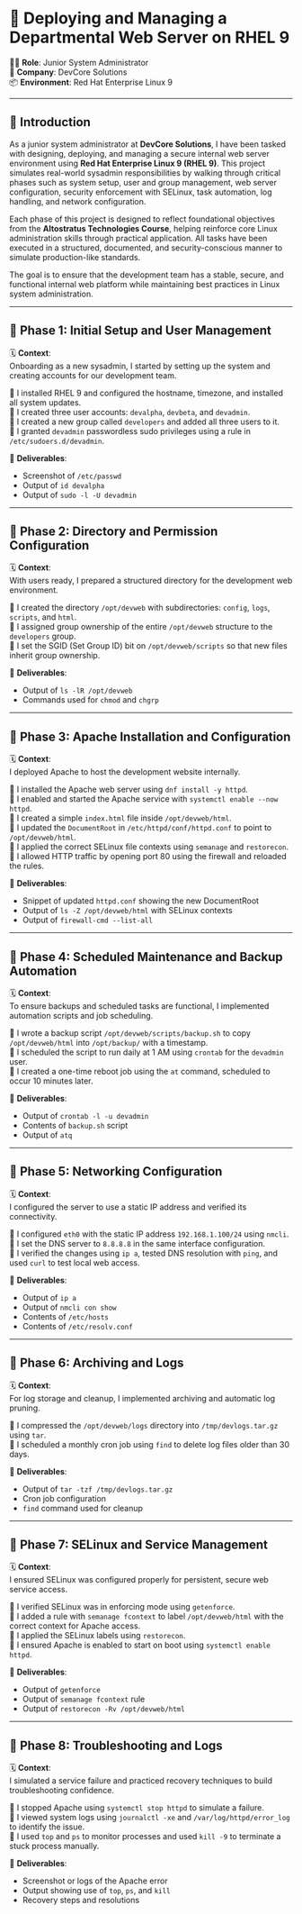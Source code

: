 # 🚀 Deploying and Managing a Departmental Web Server on RHEL 9

👨‍💻 **Role**: Junior System Administrator  
🏢 **Company**: DevCore Solutions  
📦 **Environment**: Red Hat Enterprise Linux 9

---

## 🧾 Introduction

As a junior system administrator at **DevCore Solutions**, I have been tasked with designing, deploying, and managing a secure internal web server environment using **Red Hat Enterprise Linux 9 (RHEL 9)**. This project simulates real-world sysadmin responsibilities by walking through critical phases such as system setup, user and group management, web server configuration, security enforcement with SELinux, task automation, log handling, and network configuration.

Each phase of this project is designed to reflect foundational objectives from the **Altostratus Technologies Course**, helping reinforce core Linux administration skills through practical application. All tasks have been executed in a structured, documented, and security-conscious manner to simulate production-like standards.

The goal is to ensure that the development team has a stable, secure, and functional internal web platform while maintaining best practices in Linux system administration.


---

## 📌 Phase 1: Initial Setup and User Management

🗓️ **Context**:  
Onboarding as a new sysadmin, I started by setting up the system and creating accounts for our development team.

🔸 I installed RHEL 9 and configured the hostname, timezone, and installed all system updates.  
🔸 I created three user accounts: `devalpha`, `devbeta`, and `devadmin`.  
🔸 I created a new group called `developers` and added all three users to it.  
🔸 I granted `devadmin` passwordless sudo privileges using a rule in `/etc/sudoers.d/devadmin`.

📸 **Deliverables**:
- Screenshot of `/etc/passwd`
- Output of `id devalpha`
- Output of `sudo -l -U devadmin`

---

## 📌 Phase 2: Directory and Permission Configuration

🗓️ **Context**:  
With users ready, I prepared a structured directory for the development web environment.

🔸 I created the directory `/opt/devweb` with subdirectories: `config`, `logs`, `scripts`, and `html`.  
🔸 I assigned group ownership of the entire `/opt/devweb` structure to the `developers` group.  
🔸 I set the SGID (Set Group ID) bit on `/opt/devweb/scripts` so that new files inherit group ownership.

📸 **Deliverables**:
- Output of `ls -lR /opt/devweb`
- Commands used for `chmod` and `chgrp`

---

## 📌 Phase 3: Apache Installation and Configuration

🗓️ **Context**:  
I deployed Apache to host the development website internally.

🔸 I installed the Apache web server using `dnf install -y httpd`.  
🔸 I enabled and started the Apache service with `systemctl enable --now httpd`.  
🔸 I created a simple `index.html` file inside `/opt/devweb/html`.  
🔸 I updated the `DocumentRoot` in `/etc/httpd/conf/httpd.conf` to point to `/opt/devweb/html`.  
🔸 I applied the correct SELinux file contexts using `semanage` and `restorecon`.  
🔸 I allowed HTTP traffic by opening port 80 using the firewall and reloaded the rules.

📸 **Deliverables**:
- Snippet of updated `httpd.conf` showing the new DocumentRoot
- Output of `ls -Z /opt/devweb/html` with SELinux contexts
- Output of `firewall-cmd --list-all`

---

## 📌 Phase 4: Scheduled Maintenance and Backup Automation

🗓️ **Context**:  
To ensure backups and scheduled tasks are functional, I implemented automation scripts and job scheduling.

🔸 I wrote a backup script `/opt/devweb/scripts/backup.sh` to copy `/opt/devweb/html` into `/opt/backup/` with a timestamp.  
🔸 I scheduled the script to run daily at 1 AM using `crontab` for the `devadmin` user.  
🔸 I created a one-time reboot job using the `at` command, scheduled to occur 10 minutes later.

📸 **Deliverables**:
- Output of `crontab -l -u devadmin`
- Contents of `backup.sh` script
- Output of `atq`

---

## 📌 Phase 5: Networking Configuration

🗓️ **Context**:  
I configured the server to use a static IP address and verified its connectivity.

🔸 I configured `eth0` with the static IP address `192.168.1.100/24` using `nmcli`.  
🔸 I set the DNS server to `8.8.8.8` in the same interface configuration.  
🔸 I verified the changes using `ip a`, tested DNS resolution with `ping`, and used `curl` to test local web access.

📸 **Deliverables**:
- Output of `ip a`
- Output of `nmcli con show`
- Contents of `/etc/hosts`
- Contents of `/etc/resolv.conf`

---

## 📌 Phase 6: Archiving and Logs

🗓️ **Context**:  
For log storage and cleanup, I implemented archiving and automatic log pruning.

🔸 I compressed the `/opt/devweb/logs` directory into `/tmp/devlogs.tar.gz` using `tar`.  
🔸 I scheduled a monthly cron job using `find` to delete log files older than 30 days.

📸 **Deliverables**:
- Output of `tar -tzf /tmp/devlogs.tar.gz`
- Cron job configuration
- `find` command used for cleanup

---

## 📌 Phase 7: SELinux and Service Management

🗓️ **Context**:  
I ensured SELinux was configured properly for persistent, secure web service access.

🔸 I verified SELinux was in enforcing mode using `getenforce`.  
🔸 I added a rule with `semanage fcontext` to label `/opt/devweb/html` with the correct context for Apache access.  
🔸 I applied the SELinux labels using `restorecon`.  
🔸 I ensured Apache is enabled to start on boot using `systemctl enable httpd`.

📸 **Deliverables**:
- Output of `getenforce`
- Output of `semanage fcontext` rule
- Output of `restorecon -Rv /opt/devweb/html`

---

## 📌 Phase 8: Troubleshooting and Logs

🗓️ **Context**:  
I simulated a service failure and practiced recovery techniques to build troubleshooting confidence.

🔸 I stopped Apache using `systemctl stop httpd` to simulate a failure.  
🔸 I viewed system logs using `journalctl -xe` and `/var/log/httpd/error_log` to identify the issue.  
🔸 I used `top` and `ps` to monitor processes and used `kill -9` to terminate a stuck process manually.

📸 **Deliverables**:
- Screenshot or logs of the Apache error
- Output showing use of `top`, `ps`, and `kill`
- Recovery steps and resolutions
